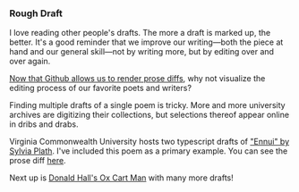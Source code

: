 ### Rough Draft

I love reading other people's drafts. The more a draft is marked up, the better. It's a good reminder that we improve our writing—both the piece at hand and our general skill—not by writing more, but by editing over and over again.

[Now that Github allows us to render prose diffs](https://github.com/blog/1784-rendered-prose-diffs), why not visualize the editing process of our favorite poets and writers?

Finding multiple drafts of a single poem is tricky. More and more university archives are digitizing their collections, but selections thereof appear online in dribs and drabs.

Virginia Commonwealth University hosts two typescript drafts of ["Ennui" by Sylvia Plath](http://www.blackbird.vcu.edu/v5n2/poetry/plath_s/typescript-draft.htm). I've included this poem as a primary example. You can see the prose diff [here](https://github.com/kariannemah/rough-draft/commit/9320e6f94ad27a13f6ed608e0cd860113b8fc5f3?short_path=5e6631b#diff-5e6631b1d1eeb49dab4b101f3af74250).


Next up is [Donald Hall's Ox Cart Man](http://www.library.unh.edu/special/index.php/exhibits/jane-kenyon-and-donald-hall/ox-cart-man) with many more drafts!
